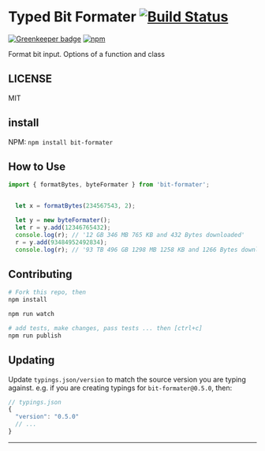 # Typed Bit Formater  [![Build Status](https://travis-ci.org/CraigglesO/bit-formater.svg?branch=master)](https://travis-ci.org/CraigglesO/bit-formater)

[![Greenkeeper badge](https://badges.greenkeeper.io/CraigglesO/bit-formater.svg)](https://greenkeeper.io/)
[![npm][npm-image]][npm-url]

[npm-image]: https://img.shields.io/npm/v/bit-formater.svg
[npm-url]: https://npmjs.org/package/bit-formater
[downloads-url]: https://npmjs.org/package/bit-formater

Format bit input. Options of a function and class

## LICENSE

MIT

## install

NPM:
`npm install bit-formater`


## How to Use

``` typescript
import { formatBytes, byteFormater } from 'bit-formater';


  let x = formatBytes(234567543, 2);

  let y = new byteFormater();
  let r = y.add(12346765432);
  console.log(r); // '12 GB 346 MB 765 KB and 432 Bytes downloaded'
  r = y.add(93484952492834);
  console.log(r); // '93 TB 496 GB 1298 MB 1258 KB and 1266 Bytes downloaded'

```

## Contributing

```sh
# Fork this repo, then
npm install

npm run watch

# add tests, make changes, pass tests ... then [ctrl+c]
npm run publish
```

## Updating

Update `typings.json/version` to match the source version you are typing against.
e.g. if you are creating typings for `bit-formater@0.5.0`, then:

```js
// typings.json
{
  "version": "0.5.0"
  // ...
}
```

----

